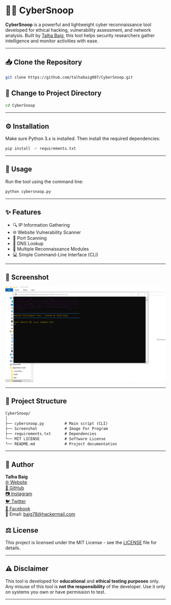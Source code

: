 # 🕵️‍♂️ CyberSnoop

**CyberSnoop** is a powerful and lightweight cyber reconnaissance tool developed for ethical hacking, vulnerability assessment, and network analysis. Built by [Talha Baig](https://github.com/talhabaig007), this tool helps security researchers gather intelligence and monitor activities with ease.

---

## 📥 Clone the Repository

```bash
git clone https://github.com/talhabaig007/CyberSnoop.git
```

## 📂 Change to Project Directory

```bash
cd CyberSnoop
```

---

## ⚙️ Installation

Make sure Python 3.x is installed. Then install the required dependencies:

```bash
pip install -r requirements.txt
```

---

## 🚀 Usage

Run the tool using the command line:

```bash
python cybersnoop.py
```

---

## ✨ Features

- 🔍 IP Information Gathering
- 🌐 Website Vulnerability Scanner
- 📡 Port Scanning
- 🧠 DNS Lookup
- 🧰 Multiple Reconnaissance Modules
- 💻 Simple Command-Line Interface (CLI)

---

## 📸 Screenshot

![CyberSnoop Screenshot](screenshot.png)


---

## 📌 Project Structure

```
CyberSnoop/
│
├── cybersnoop.py         # Main script (CLI)
├── Screenshot            # Image For Program
├── requirements.txt      # Dependencies
└── MIT LICENSE           # Software License
└── README.md             # Project documentation
```

---

## 🧠 Author

**Talha Baig**  
[🌐 Website](https://talhabaig.exploreeverything.blog/)  
[🐙 GitHub](https://github.com/talhabaig007)  
[📷 Instagram](https://www.instagram.com/talhabaig007/)  
[🐦 Twitter](https://www.twitter.com/talhabaig007/)  
[📘 Facebook](https://www.facebook.com/p/Talha-Baig-100063795712836/)  
📧 Email: baig78@hackermail.com

## ⚖️ License

This project is licensed under the MIT License - see the [LICENSE](LICENSE) file for details.

---

## ⚠️ Disclaimer

This tool is developed for **educational** and **ethical testing purposes** only. Any misuse of this tool is **not the responsibility** of the developer. Use it only on systems you own or have permission to test.

---
